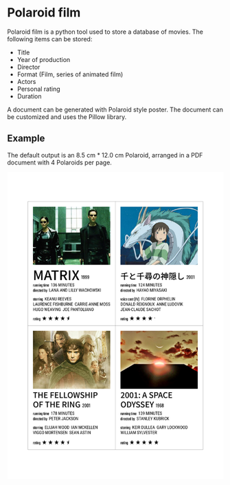 
# Polaroid film

Polaroid film is a python tool used to store a database of movies. The following items can be stored:

* Title
* Year of production
* Director
* Format (Film, series of animated film)
* Actors
* Personal rating
* Duration

A document can be generated with Polaroid style poster. The document can be customized and uses the Pillow library.

## Example
The default output is an 8.5 cm * 12.0 cm Polaroid, arranged in a PDF document with 4 Polaroids per page.

![example](example/example_output.png)